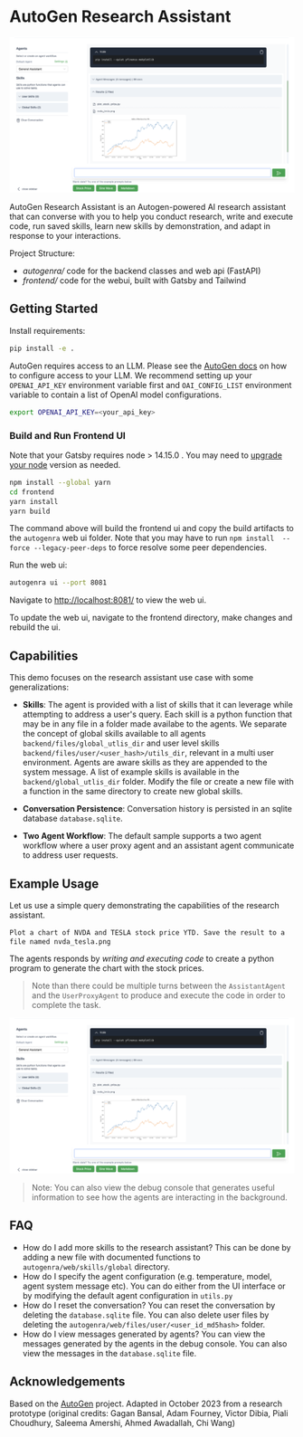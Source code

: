 # AutoGen Research Assistant

![ARA](./docs/ara_stockprices.png)

AutoGen Research Assistant is an Autogen-powered AI research assistant that can converse with you to help you conduct research, write and execute code, run saved skills, learn new skills by demonstration, and adapt in response to your interactions.

Project Structure:

- _autogenra/_ code for the backend classes and web api (FastAPI)
- _frontend/_ code for the webui, built with Gatsby and Tailwind

## Getting Started

Install requirements:

```bash
pip install -e .
```

AutoGen requires access to an LLM. Please see the [AutoGen docs](https://microsoft.github.io/autogen/docs/FAQ#set-your-api-endpoints) on how to configure access to your LLM. We recommend setting up your `OPENAI_API_KEY` environment variable first and `OAI_CONFIG_LIST` environment variable to contain a list of OpenAI model configurations.

```bash
export OPENAI_API_KEY=<your_api_key>
```

### Build and Run Frontend UI

Note that your Gatsby requires node > 14.15.0 . You may need to [upgrade your node](https://stackoverflow.com/questions/10075990/upgrading-node-js-to-latest-version) version as needed.

```bash
npm install --global yarn
cd frontend
yarn install
yarn build
```

The command above will build the frontend ui and copy the build artifacts to the `autogenra` web ui folder. Note that you may have to run `npm install  --force --legacy-peer-deps` to force resolve some peer dependencies.

Run the web ui:

```bash
autogenra ui --port 8081
```

Navigate to <http://localhost:8081/> to view the web ui.

To update the web ui, navigate to the frontend directory, make changes and rebuild the ui.

## Capabilities

This demo focuses on the research assistant use case with some generalizations:

- **Skills**: The agent is provided with a list of skills that it can leverage while attempting to address a user's query. Each skill is a python function that may be in any file in a folder made availabe to the agents. We separate the concept of global skills available to all agents `backend/files/global_utlis_dir` and user level skills `backend/files/user/<user_hash>/utils_dir`, relevant in a multi user environment. Agents are aware skills as they are appended to the system message. A list of example skills is available in the `backend/global_utlis_dir` folder. Modify the file or create a new file with a function in the same directory to create new global skills.

- **Conversation Persistence**: Conversation history is persisted in an sqlite database `database.sqlite`.

- **Two Agent Workflow**: The default sample supports a two agent workflow where a user proxy agent and an assistant agent communicate to address user requests.

## Example Usage

Let us use a simple query demonstrating the capabilities of the research assistant.

```
Plot a chart of NVDA and TESLA stock price YTD. Save the result to a file named nvda_tesla.png
```

The agents responds by _writing and executing code_ to create a python program to generate the chart with the stock prices.

> Note than there could be multiple turns between the `AssistantAgent` and the `UserProxyAgent` to produce and execute the code in order to complete the task.

![ARA](./docs/ara_stockprices.png)

> Note: You can also view the debug console that generates useful information to see how the agents are interacting in the background.

<!-- ![ARA](./docs/ara_console.png) -->

## FAQ

- How do I add more skills to the research assistant? This can be done by adding a new file with documented functions to `autogenra/web/skills/global` directory.
- How do I specify the agent configuration (e.g. temperature, model, agent system message etc). You can do either from the UI interface or by modifying the default agent configuration in `utils.py`
- How do I reset the conversation? You can reset the conversation by deleting the `database.sqlite` file. You can also delete user files by deleting the `autogenra/web/files/user/<user_id_md5hash>` folder.
- How do I view messages generated by agents? You can view the messages generated by the agents in the debug console. You can also view the messages in the `database.sqlite` file.

## Acknowledgements

Based on the [AutoGen](https://microsoft.github.io/autogen) project.
Adapted in October 2023 from a research prototype (original credits: Gagan Bansal, Adam Fourney, Victor Dibia, Piali Choudhury, Saleema Amershi, Ahmed Awadallah, Chi Wang)
